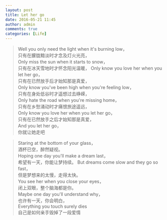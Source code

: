 ```yaml
---
layout: post
title: Let her go
date: 2016-05-21 11:45
author: admin
comments: true
categories: [Life]
---
```

>Well you only need the light when it's burning low，  
只有在朦胧黯淡时才念及灯火光亮，  
Only miss the sun when it starts to snow，  
只有在冰天雪地时才怀念阳光温暖，
Only know you love her when you let her go，  
只有在已然放手后才始知那是真爱，  
Only know you've been high when you're feeling low，  
只有在身处低谷时才遥想过去峥嵘，  
Only hate the road when you're missing home，  
只有在乡愁涌动时才痛恨旅途遥远，  
Only know you love her when you let her go，  
只有在已然放手之后才始知那是真爱，  
And you let her go，  
你就让她走吧  

>Staring at the bottom of your glass，  
酒杯已空，醉然疑视。  
Hoping one day you'll make a dream last，  
希望有一天，你能让梦持续。
But dreams come slow and they go so fast，  
但是梦想来的太慢，走得太快。  
You see her when you close your eyes，  
闭上双眼，整个脑海都是你。  
Maybe one day you'll understand why，  
也许有一天，你会明白，  
Everything you touch surely dies  
自己是如何亲手毁掉了一段爱情  

</blockquote>
